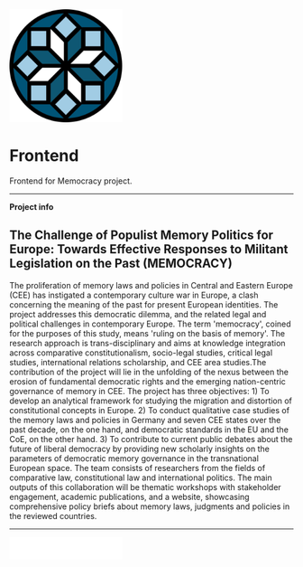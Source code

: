 <img src="Logo_memocracy.svg" width="200">

# Frontend

Frontend for Memocracy project.

---

**Project info**

## The Challenge of Populist Memory Politics for Europe: Towards Effective Responses to Militant Legislation on the Past (MEMOCRACY)

The proliferation of memory laws and policies in Central and Eastern Europe (CEE) has instigated a contemporary culture war in Europe, a clash concerning the meaning of the past for present European identities. The project addresses this democratic dilemma, and the related legal and political challenges in contemporary Europe. The term 'memocracy', coined for the purposes of this study, means 'ruling on the basis of memory'. The research approach is trans-disciplinary and aims at knowledge integration across comparative constitutionalism, socio-legal studies, critical legal studies, international relations scholarship, and CEE area studies.The contribution of the project will lie in the unfolding of the nexus between the erosion of fundamental democratic rights and the emerging nation-centric governance of memory in CEE. The project has three objectives: 1) To develop an analytical framework for studying the migration and distortion of constitutional concepts in Europe. 2) To conduct qualitative case studies of the memory laws and policies in Germany and seven CEE states over the past decade, on the one hand, and democratic standards in the EU and the CoE, on the other hand. 3) To contribute to current public debates about the future of liberal democracy by providing new scholarly insights on the parameters of democratic memory governance in the transnational European space. The team consists of researchers from the fields of comparative law, constitutional law and international politics. The main outputs of this collaboration will be thematic workshops with stakeholder engagement, academic publications, and a website, showcasing comprehensive policy briefs about memory laws, judgments and policies in the reviewed countries.

---

<a href="https://www.volkswagenstiftung.de/en"><img src="VWST_W_PNG.png" alt="The Volkswagen Foundation" width="200"></a>